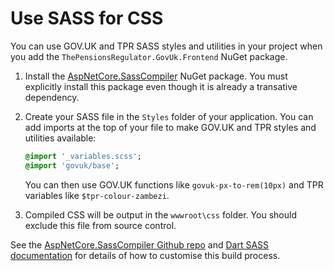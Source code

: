 # Use SASS for CSS

You can use GOV.UK and TPR SASS styles and utilities in your project when you add the `ThePensionsRegulator.GovUk.Frontend` NuGet package.

1. Install the [AspNetCore.SassCompiler](https://www.nuget.org/packages/AspNetCore.SassCompiler) NuGet package. You must explicitly install this package even though it is already a transative dependency.
2. Create your SASS file in the `Styles` folder of your application. You can add imports at the top of your file to make GOV.UK and TPR styles and utilities available:

   ```sass
   @import '_variables.scss';
   @import 'govuk/base';
   ```

   You can then use GOV.UK functions like `govuk-px-to-rem(10px)` and TPR variables like `$tpr-colour-zambezi`.

3. Compiled CSS will be output in the `wwwroot\css` folder. You should exclude this file from source control.

See the [AspNetCore.SassCompiler Github repo](https://github.com/koenvzeijl/AspNetCore.SassCompiler) and [Dart SASS documentation](https://sass-lang.com/documentation/cli/dart-sass) for details of how to customise this build process.
